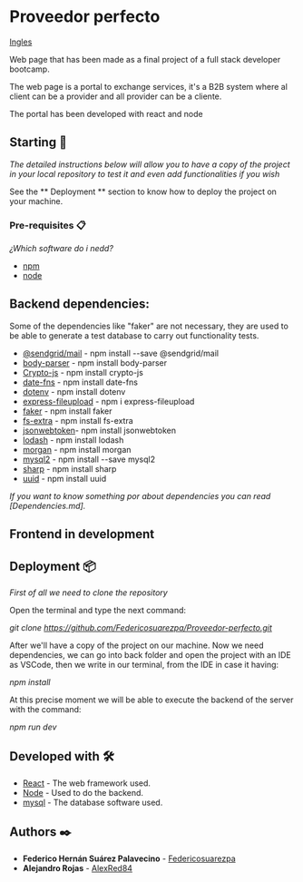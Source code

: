 # Proveedor perfecto

[Ingles](https://github.com/Federicosuarezpa/Proveedor-perfecto/blob/main/README.md)

Web page that has been made as a final project of a full stack developer bootcamp.

The web page is a portal to exchange services, it's a B2B system where al client can be a provider and all provider can be a cliente.

The portal has been developed with react and node

## Starting 🚀


_The detailed instructions below will allow you to have a copy of the project in your local repository to test it and even add functionalities if you wish_

See the ** Deployment ** section to know how to deploy the project on your machine.

### Pre-requisites 📋

_¿Which software do i nedd?_

* [npm](https://docs.npmjs.com/cli/v6/commands/npm-install)
* [node](https://nodejs.org/en/) 

<h2>Backend dependencies:</h2>
<p>Some of the dependencies like "faker" are not necessary, they are used to be able to generate a test database to carry out functionality tests.</p>

* [@sendgrid/mail](https://sendgrid.com/) - npm install --save @sendgrid/mail </li>
* [body-parser](https://www.npmjs.com/package/body-parser) - npm install body-parser</li>
* [Crypto-js](https://www.npmjs.com/package/crypto-js) - npm install crypto-js</li>
* [date-fns](https://www.npmjs.com/package/date-fns) - npm install date-fns</li>
* [dotenv](https://www.npmjs.com/package/dotenv) - npm install dotenv</li>
* [express-fileupload](https://www.npmjs.com/package/express-fileupload) - npm i express-fileupload</li>
* [faker](https://www.npmjs.com/package/faker) - npm install faker</li>
* [fs-extra](https://www.npmjs.com/package/fs-extra) - npm install fs-extra</li>
* [jsonwebtoken](https://www.npmjs.com/package/jsonwebtoken)- npm install jsonwebtoken</li>
* [lodash](https://www.npmjs.com/package/lodash) - npm install lodash</li>
* [morgan](https://www.npmjs.com/package/morgan) - npm install morgan</li>
* [mysql2](https://www.npmjs.com/package/mysql2) - npm install --save mysql2</li>
* [sharp](https://www.npmjs.com/package/sharp) - npm install sharp</li>
* [uuid](https://www.npmjs.com/package/uuid) - npm install uuid</li>

_If you want to know something por about dependencies you can read [Dependencies.md]._

<h2>Frontend in development</h2>

## Deployment 📦

_First of all we need to clone the repository_

Open the terminal and type the next command: 

_git clone https://github.com/Federicosuarezpa/Proveedor-perfecto.git_

After we'll have a copy of the project on our machine. Now we need dependencies, we can go into back folder and open the project with an IDE as VSCode,
then we write in our terminal, from the IDE in case it having:

_npm install_

At this precise moment we will be able to execute the backend of the server with the command:

_npm run dev_

## Developed with 🛠️
* [React](https://es.reactjs.org/) - The web framework used.
* [Node](https://nodejs.org/en/) - Used to do the backend.
* [mysql](https://www.mysql.com/) - The database software used.

 ## Authors ✒️
 * **Federico Hernán Suárez Palavecino** - [Federicosuarezpa](https://github.com/Federicosuarezpa)
 * **Alejandro Rojas** - [AlexRed84](https://github.com/AlexRed84)


